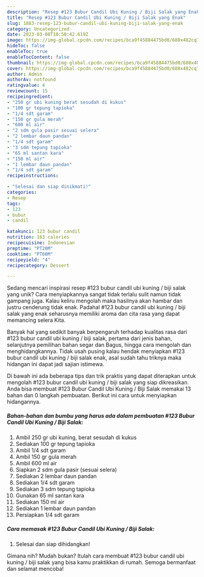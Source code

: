 ```yaml
---
description: "Resep #123 Bubur Candil Ubi Kuning / Biji Salak yang Enak"
title: "Resep #123 Bubur Candil Ubi Kuning / Biji Salak yang Enak"
slug: 1883-resep-123-bubur-candil-ubi-kuning-biji-salak-yang-enak
category: Uncategorized
date: 2023-03-08T10:50:42.619Z
image: https://img-global.cpcdn.com/recipes/bca9f45884475bd0/680x482cq70/123-bubur-candil-ubi-kuning-biji-salak-foto-resep-utama.jpg
hideToc: false
enableToc: true
enableTocContent: false
thumbnail: https://img-global.cpcdn.com/recipes/bca9f45884475bd0/680x482cq70/123-bubur-candil-ubi-kuning-biji-salak-foto-resep-utama.jpg
cover: https://img-global.cpcdn.com/recipes/bca9f45884475bd0/680x482cq70/123-bubur-candil-ubi-kuning-biji-salak-foto-resep-utama.jpg
author: Admin
authorAv: notfound
ratingvalue: 4
reviewcount: 15
recipeingredient:
- "250 gr ubi kuning berat sesudah di kukus"
- "100 gr tepung tapioka"
- "1/4 sdt garam"
- "150 gr gula merah"
- "600 ml air"
- "2 sdm gula pasir sesuai selera"
- "2 lembar daun pandan"
- "1/4 sdt garam"
- "3 sdm tepung tapioka"
- "65 ml santan kara"
- "150 ml air"
- "1 lembar daun pandan"
- "1/4 sdt garam"
recipeinstructions:

- "Selesai dan siap dinikmati!"
categories:
- Resep
tags:
- 123
- bubur
- candil

katakunci: 123 bubur candil 
nutrition: 163 calories
recipecuisine: Indonesian
preptime: "PT20M"
cooktime: "PT60M"
recipeyield: "4"
recipecategory: Dessert

---
```





Sedang mencari inspirasi resep #123 bubur candil ubi kuning / biji salak yang unik? Cara menyiapkannya sangat tidak terlalu sulit namun tidak gampang juga. Kalau keliru mengolah maka hasilnya akan hambar dan justru cenderung tidak enak. Padahal #123 bubur candil ubi kuning / biji salak yang enak seharusnya memiliki aroma dan cita rasa yang dapat memancing selera Kita.





Banyak hal yang sedikit banyak berpengaruh terhadap kualitas rasa dari #123 bubur candil ubi kuning / biji salak, pertama dari jenis bahan, selanjutnya pemilihan bahan segar dan Bagus, hingga cara mengolah dan menghidangkannya. Tidak usah pusing kalau hendak menyiapkan #123 bubur candil ubi kuning / biji salak enak,      asal sudah tahu triknya maka hidangan ini dapat jadi sajian istimewa.





















Di bawah ini ada beberapa tips dan trik praktis yang dapat diterapkan untuk mengolah #123 bubur candil ubi kuning / biji salak yang siap dikreasikan. Anda bisa membuat #123 Bubur Candil Ubi Kuning / Biji Salak memakai 13 bahan dan 0 langkah pembuatan. Berikut ini cara untuk menyiapkan hidangannya.

<!--inarticleads1-->

##### Bahan-bahan dan bumbu yang harus ada dalam pembuatan #123 Bubur Candil Ubi Kuning / Biji Salak:

1. Ambil 250 gr ubi kuning, berat sesudah di kukus
1. Sediakan 100 gr tepung tapioka
1. Ambil 1/4 sdt garam
1. Ambil 150 gr gula merah
1. Ambil 600 ml air
1. Siapkan 2 sdm gula pasir (sesuai selera)
1. Sediakan 2 lembar daun pandan
1. Sediakan 1/4 sdt garam
1. Sediakan 3 sdm tepung tapioka
1. Gunakan 65 ml santan kara
1. Sediakan 150 ml air
1. Sediakan 1 lembar daun pandan
1. Persiapkan 1/4 sdt garam




<!--inarticleads2-->

##### Cara memasak #123 Bubur Candil Ubi Kuning / Biji Salak:


1. Selesai dan siap dihidangkan!



Gimana nih? Mudah bukan? Itulah cara membuat #123 bubur candil ubi kuning / biji salak yang bisa kamu praktikkan di rumah. Semoga bermanfaat dan selamat mencoba!
